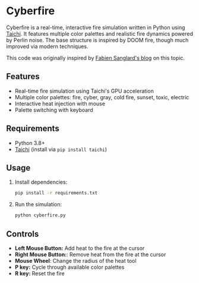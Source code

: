 # Cyberfire

Cyberfire is a real-time, interactive fire simulation written in Python using [Taichi](https://taichi.graphics/). It features multiple color palettes and realistic fire dynamics powered by Perlin noise. The base structure is inspired by DOOM fire, though much improved via modern techniques.

This code was originally inspired by [Fabien Sanglard's blog](https://fabiensanglard.net/doom_fire_psx/) on this topic.
## Features

- Real-time fire simulation using Taichi's GPU acceleration
- Multiple color palettes: fire, cyber, gray, cold fire, sunset, toxic, electric
- Interactive heat injection with mouse
- Palette switching with keyboard

## Requirements

- Python 3.8+
- [Taichi](https://taichi.graphics/) (install via `pip install taichi`)

## Usage

1. Install dependencies:
    ```sh
    pip install -r requirements.txt
    ```

2. Run the simulation:
    ```sh
    python cyberfire.py
    ```

## Controls

- **Left Mouse Button:** Add heat to the fire at the cursor
- **Right Mouse Button:**: Remove heat from the fire at the cursor
- **Mouse Wheel**: Change the radius of the heat tool
- **P key:** Cycle through available color palettes
- **R key:** Reset the fire

